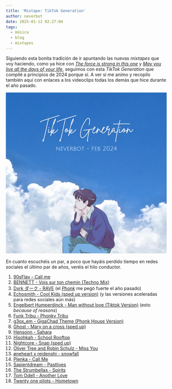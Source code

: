 ```yaml
---
title: 'Mixtape: TikTok Generation'
author: neverbot
date: 2025-01-12 02:27:04
tags:
  - música
  - blog
  - mixtapes
---
```


Siguiendo esta bonita tradición de ir apuntando las nuevas *mixtapes* que voy haciendo, como ya hice con *[The force is strong in this one](/mixtape-the-force-is-strong-in-this-one/)* y *[May you live all the days of your life](/mixtape-may-you-live-all-the-days-of-your-life/)*, seguimos con esta *TikTok Generation* que compilé a principios de 2024 porque sí. A ver si me animo y recopilo también aquí con enlaces a los videoclips todas los demás que hice durante el año pasado.

![TikTok Generation](./mixtape-tiktok-generation/TikTok-Generation.jpg)

En cuanto escuchéis un par, a poco que hayáis perdido tiempo en redes sociales el último par de años, veréis el hilo conductor.

1. [90sFlav - Call me](https://www.youtube.com/watch?v=F_gKG9XFnkM)
2. [BENNETT - Vois sur ton chemin (Techno Mix)](https://www.youtube.com/watch?v=f4gODZFkTJg) 
3. [Dxrk ダーク - RAVE](https://www.youtube.com/watch?v=PTZgxW_3LIQ) (el *[Phonk](https://en.wikipedia.org/wiki/Phonk)* me pegó fuerte el año pasado)
4. [Echosmith - Cool Kids (sped up version)](https://www.youtube.com/watch?v=zgtORNoQzTg) (y las versiones aceleradas para redes sociales aún más)
5. [Engelbert Humperdinck - Man without love (Tiktok Version)](https://www.youtube.com/watch?v=CSNXcQgv5xA) (esto *because of reasons*)
6. [Funk Tribu - Phonky Tribu](https://www.youtube.com/watch?v=exI40Lqyd0k)
7. [g3ox_em - GigaChad Theme (Phonk House Version)](https://www.youtube.com/watch?v=OVh0bMNSFss)
8. [Ghost - Mary on a cross (sped up)](https://www.youtube.com/watch?v=HZHjympbRSs)
9. [Hensonn - Sahara](https://www.youtube.com/watch?v=pIZ0QRWK0zg)
10. [Hisohkah - School Rooftop](https://www.youtube.com/watch?v=Og6Yu54arDE)
11. [Nightcore - Snap (sped up)](https://www.youtube.com/watch?v=1eZSKMfdqKE)
12. [Oliver Tree and Robin Schulz - Miss You](https://www.youtube.com/watch?v=BX0lKSa_PTk)
13. [øneheart x reidenshi - snowfall](https://www.youtube.com/watch?v=LlN8MPS7KQs)
14. [Plenka - Call Me](https://www.youtube.com/watch?v=-jUsNfaQLJ4)
15. [Sapientdream - Pastlives](https://www.youtube.com/watch?v=-TXtyYZIiWc)
16. [The Strumbellas - Spirits](https://www.youtube.com/watch?v=F9kXstb9FF4)
17. [Tom Odell - Another Love](https://www.youtube.com/watch?v=MwpMEbgC7DA)
18. [Twenty one pilots - Hometown](https://www.youtube.com/watch?v=pJtlLzsDICo)
